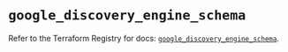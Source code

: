 # `google_discovery_engine_schema`

Refer to the Terraform Registry for docs: [`google_discovery_engine_schema`](https://registry.terraform.io/providers/hashicorp/google/6.19.0/docs/resources/discovery_engine_schema).
